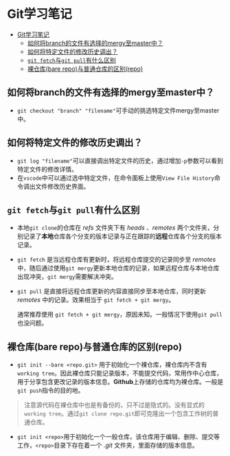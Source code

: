 # Git学习笔记


- [Git学习笔记](#git学习笔记)
  - [如何将branch的文件有选择的mergy至master中？](#如何将branch的文件有选择的mergy至master中)
  - [如何将特定文件的修改历史调出？](#如何将特定文件的修改历史调出)
  - [`git fetch`与`git pull`有什么区别](#git-fetch与git-pull有什么区别)
  - [裸仓库(bare repo)与普通仓库的区别(repo)](#裸仓库bare-repo与普通仓库的区别repo)


## 如何将branch的文件有选择的mergy至master中？
- `git checkout "branch" "filename"`可手动的挑选特定文件mergy至master中。
## 如何将特定文件的修改历史调出？
- `git log "filename"`可以直接调出特定文件的历史，通过增加`-p`参数可以看到特定文件的修改详情。
- 在`vscode`中可以通过选中特定文件，在命令面板上使用`View File History`命令调出文件修改历史界面。

## `git fetch`与`git pull`有什么区别
- 本地`git clone`的仓库在 *refs* 文件夹下有 *heads* 、*remotes* 两个文件夹，分别记录了**本地**仓库各个分支的版本记录与正在跟踪的**远程**仓库各个分支的版本记录。
- `git fetch` 是当远程仓库有更新时，将远程仓库提交的记录同步至 *remotes* 中，随后通过使用`git mergy`更新本地仓库的记录，如果远程仓库与本地仓库出现冲突，`git mergy`需要解决冲突。

- `git pull` 是直接将远程仓库更新的内容直接同步至本地仓库，同时更新 *remotes* 中的记录。效果相当于 `git fetch + git mergy`。

  通常推荐使用 `git fetch + git mergy`，原因未知。一般情况下使用`git pull`也没问题。

## 裸仓库(bare repo)与普通仓库的区别(repo)
- `git init --bare <repo.git>` 用于初始化一个裸仓库，裸仓库内不含有`working tree`。因此裸仓库只能记录版本，不能提交代码，常用作中心仓库，用于分享包含更改记录的版本信息。**Github**上存储的仓库均为裸仓库。一般是`git push`指令的目的地。
> 注意源代码在裸仓库中也是有备份的，只不过是隐式的。没有显式的`working tree`。通过`git clone repo.git`即可克隆出一个包含工作树的普通仓库。

- `git init <repo>`用于初始化一个一般仓库，该仓库用于编辑、删除、提交等工作，`<repo>`目录下存在着一个 *.git* 文件夹，里面存储的版本信息。